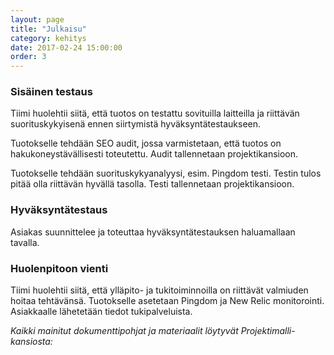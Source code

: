 ```yaml
---
layout: page
title: "Julkaisu"
category: kehitys
date: 2017-02-24 15:00:00
order: 3
---
```


### Sisäinen testaus

Tiimi huolehtii siitä, että tuotos on testattu sovituilla laitteilla ja riittävän suorituskykyisenä ennen siirtymistä hyväksyntätestaukseen.

Tuotokselle tehdään SEO audit, jossa varmistetaan, että tuotos on hakukoneystävällisesti toteutettu. Audit tallennetaan projektikansioon.

Tuotokselle tehdään suorituskykyanalyysi, esim. Pingdom testi. Testin tulos pitää olla riittävän hyvällä tasolla. Testi tallennetaan projektikansioon.

### Hyväksyntätestaus

Asiakas suunnittelee ja toteuttaa hyväksyntätestauksen haluamallaan tavalla.

### Huolenpitoon vienti

Tiimi huolehtii siitä, että ylläpito- ja tukitoiminnoilla on riittävät valmiuden hoitaa tehtävänsä. Tuotokselle asetetaan Pingdom ja New Relic monitorointi. Asiakkaalle lähetetään tiedot tukipalveluista.

_Kaikki mainitut dokumenttipohjat ja materiaalit löytyvät Projektimalli-kansiosta:_ 

